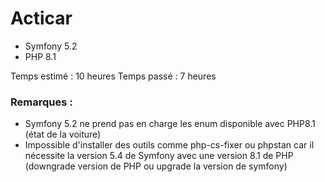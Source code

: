 # Acticar

- Symfony 5.2 
- PHP 8.1

Temps estimé : 10 heures
Temps passé : 7 heures

### Remarques :
- Symfony 5.2 ne prend pas en charge les enum disponible avec PHP8.1 (état de la voiture)
- Impossible d'installer des outils comme php-cs-fixer ou phpstan car il nécessite la version 5.4 de Symfony avec une version 8.1 de PHP (downgrade version de PHP ou upgrade la version de symfony)